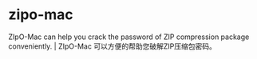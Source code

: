# zipo-mac
ZIpO-Mac can help you crack the password of ZIP compression package conveniently. | ZIpO-Mac 可以方便的帮助您破解ZIP压缩包密码。
